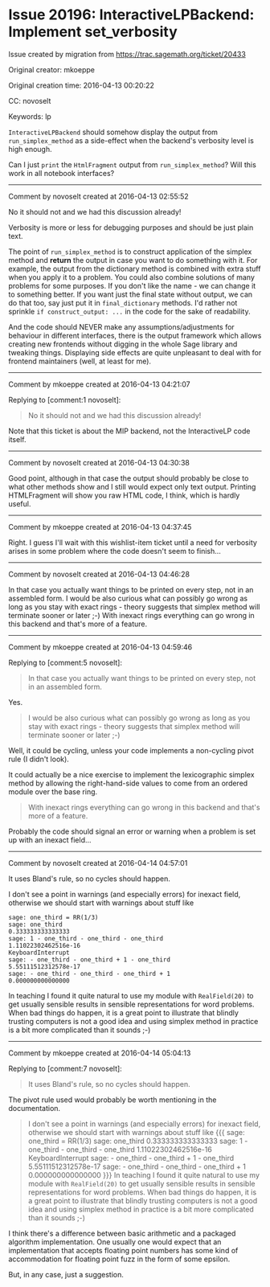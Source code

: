 # Issue 20196: InteractiveLPBackend: Implement set_verbosity

Issue created by migration from https://trac.sagemath.org/ticket/20433

Original creator: mkoeppe

Original creation time: 2016-04-13 00:20:22

CC:  novoselt

Keywords: lp

`InteractiveLPBackend` should somehow display the output from `run_simplex_method` as a side-effect when the backend's verbosity level is high enough.

Can I just `print` the `HtmlFragment` output from `run_simplex_method`? Will this work in all notebook interfaces?



---

Comment by novoselt created at 2016-04-13 02:55:52

No it should not and we had this discussion already!

Verbosity is more or less for debugging purposes and should be just plain text.

The point of `run_simplex_method` is to construct application of the simplex method and **return** the output in case you want to do something with it. For example, the output from the dictionary method is combined with extra stuff when you apply it to a problem. You could also combine solutions of many problems for some purposes. If you don't like the name - we can change it to something better. If you want just the final state without output, we can do that too, say just put it in `final_dictionary` methods. I'd rather not sprinkle `if construct_output: ...` in the code for the sake of readability.

And the code should NEVER make any assumptions/adjustments for behaviour in different interfaces, there is the output framework which allows creating new frontends without digging in the whole Sage library and tweaking things. Displaying side effects are quite unpleasant to deal with for frontend maintainers (well, at least for me).


---

Comment by mkoeppe created at 2016-04-13 04:21:07

Replying to [comment:1 novoselt]:
> No it should not and we had this discussion already!

Note that this ticket is about the MIP backend, not the InteractiveLP code itself.


---

Comment by novoselt created at 2016-04-13 04:30:38

Good point, although in that case the output should probably be close to what other methods show and I still would expect only text output. Printing HTMLFragment will show you raw HTML code, I think, which is hardly useful.


---

Comment by mkoeppe created at 2016-04-13 04:37:45

Right. I guess I'll wait with this wishlist-item ticket until a need for verbosity arises in some problem where the code doesn't seem to finish...


---

Comment by novoselt created at 2016-04-13 04:46:28

In that case you actually want things to be printed on every step, not in an assembled form. I would be also curious what can possibly go wrong as long as you stay with exact rings - theory suggests that simplex method will terminate sooner or later ;-) With inexact rings everything can go wrong in this backend and that's more of a feature.


---

Comment by mkoeppe created at 2016-04-13 04:59:46

Replying to [comment:5 novoselt]:
> In that case you actually want things to be printed on every step, not in an assembled form. 

Yes.

> I would be also curious what can possibly go wrong as long as you stay with exact rings - theory suggests that simplex method will terminate sooner or later ;-) 

Well, it could be cycling, unless your code implements a non-cycling pivot rule (I didn't look). 

It could actually be a nice exercise to implement the lexicographic simplex method by allowing the right-hand-side values to come from an ordered module over the base ring.

> With inexact rings everything can go wrong in this backend and that's more of a feature.

Probably the code should signal an error or warning when a problem is set up with an inexact field...


---

Comment by novoselt created at 2016-04-14 04:57:01

It uses Bland's rule, so no cycles should happen.

I don't see a point in warnings (and especially errors) for inexact field, otherwise we should start with warnings about stuff like

```
sage: one_third = RR(1/3)
sage: one_third
0.333333333333333
sage: 1 - one_third - one_third - one_third
1.11022302462516e-16
KeyboardInterrupt
sage: - one_third - one_third + 1 - one_third
5.55111512312578e-17
sage: - one_third - one_third - one_third + 1
0.000000000000000
```

In teaching I found it quite natural to use my module with `RealField(20)` to get usually sensible results in sensible representations for word problems. When bad things do happen, it is a great point to illustrate that blindly trusting computers is not a good idea and using simplex method in practice is a bit more complicated than it sounds ;-)


---

Comment by mkoeppe created at 2016-04-14 05:04:13

Replying to [comment:7 novoselt]:
> It uses Bland's rule, so no cycles should happen.

The pivot rule used would probably be worth mentioning in the documentation.

> 
> I don't see a point in warnings (and especially errors) for inexact field, otherwise we should start with warnings about stuff like
> {{{
> sage: one_third = RR(1/3)
> sage: one_third
> 0.333333333333333
> sage: 1 - one_third - one_third - one_third
> 1.11022302462516e-16
> KeyboardInterrupt
> sage: - one_third - one_third + 1 - one_third
> 5.55111512312578e-17
> sage: - one_third - one_third - one_third + 1
> 0.000000000000000
> }}}
> In teaching I found it quite natural to use my module with `RealField(20)` to get usually sensible results in sensible representations for word problems. When bad things do happen, it is a great point to illustrate that blindly trusting computers is not a good idea and using simplex method in practice is a bit more complicated than it sounds ;-)

I think there's a difference between basic arithmetic and a packaged algorithm implementation. One usually one would expect that an implementation that accepts floating point numbers has some kind of accommodation for floating point fuzz in the form of some epsilon. 

But, in any case, just a suggestion.
